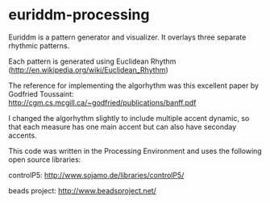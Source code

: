 euriddm-processing
==================

Euriddm is a pattern generator and visualizer.
It overlays three separate rhythmic patterns.

Each pattern is generated using Euclidean Rhythm (http://en.wikipedia.org/wiki/Euclidean_Rhythm)

The reference for implementing the algorhythm was this excellent paper by Godfried Toussaint: 
http://cgm.cs.mcgill.ca/~godfried/publications/banff.pdf

I changed the algorhythm slightly to include multiple accent dynamic, so that each measure has one main accent but can 
also have seconday accents.

This code was written in the Processing Environment and uses the following open source libraries:

controlP5:
http://www.sojamo.de/libraries/controlP5/

beads project:
http://www.beadsproject.net/








